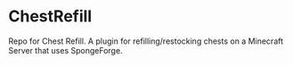 # ChestRefill
Repo for Chest Refill. A plugin for refilling/restocking chests on a Minecraft Server that uses SpongeForge.
